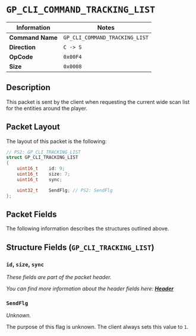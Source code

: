 # `GP_CLI_COMMAND_TRACKING_LIST`

| Information               | Notes |
|---                        |---    |
| **Command Name**          | `GP_CLI_COMMAND_TRACKING_LIST` |
| **Direction**             | `C -> S` |
| **OpCode**                | `0x00F4` |
| **Size**                  | `0x0008` |

## Description

This packet is sent by the client when requesting the current wide scan list for the entities around the player.

## Packet Layout

The layout of this packet is the following:

```cpp
// PS2: GP_CLI_TRACKING_LIST
struct GP_CLI_TRACKING_LIST
{
    uint16_t    id: 9;
    uint16_t    size: 7;
    uint16_t    sync;

    uint32_t    SendFlg; // PS2: SendFlg
};
```

## Packet Fields

The following information describes the structures outlined above.

## Structure Fields (`GP_CLI_TRACKING_LIST`)

### `id`, `size`, `sync`

_These fields are part of the packet header._

_You can find more information about the header fields here: [**Header**](/world/HEADER.md)_

### `SendFlg`

_Unknown._

The purpose of this flag is unknown. The client always sets this value to `1`.

